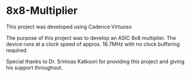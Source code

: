 # 8x8-Multiplier
This project was developed using Cadence Virtuoso

The purpose of this project was to develop an ASIC 8x8 multiplier. The device runs at a clock speed of approx. 16.7MHz with no clock buffering required.

Special thanks to Dr. Srinivas Katkoori for providing this project and giving his support throughout.
